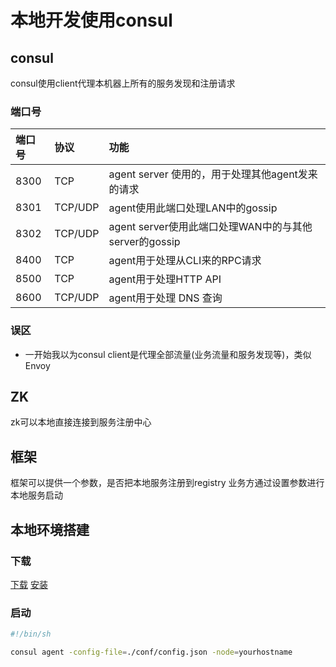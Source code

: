 # 本地开发使用consul

## consul

consul使用client代理本机器上所有的服务发现和注册请求

### 端口号

| 端口号 | 协议 | 功能 |
|:--|:--|:--|
8300 | TCP     | agent server 使用的，用于处理其他agent发来的请求
8301 | TCP/UDP | agent使用此端口处理LAN中的gossip
8302 | TCP/UDP | agent server使用此端口处理WAN中的与其他server的gossip
8400 | TCP     | agent用于处理从CLI来的RPC请求
8500 | TCP     | agent用于处理HTTP API
8600 | TCP/UDP | agent用于处理 DNS 查询

### 误区

* 一开始我以为consul client是代理全部流量(业务流量和服务发现等)，类似Envoy

## ZK

zk可以本地直接连接到服务注册中心

## 框架

框架可以提供一个参数，是否把本地服务注册到registry
业务方通过设置参数进行本地服务启动

## 本地环境搭建

### 下载

[下载](https://www.consul.io/downloads.html)
[安装](把二进制文件放到$PATH下面)

### 启动

```sh
#!/bin/sh

consul agent -config-file=./conf/config.json -node=yourhostname
```
